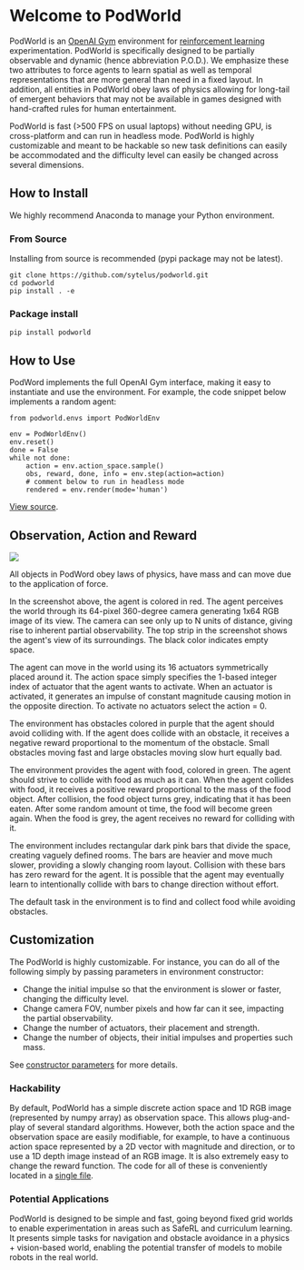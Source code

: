 # Welcome to PodWorld

PodWorld is an [OpenAI Gym](https://gym.openai.com/) environment for [reinforcement learning](http://incompleteideas.net/book/the-book-2nd.html) experimentation. PodWorld is specifically designed to be partially observable and dynamic (hence abbreviation P.O.D.). We emphasize these two attributes to force agents to learn spatial as well as temporal representations that are more general than need in a fixed layout. In addition, all entities in PodWorld obey laws of physics allowing for long-tail of emergent behaviors that may not be available in games designed with hand-crafted rules for human entertainment. 

PodWorld is fast (>500 FPS on usual laptops) without needing GPU, is cross-platform and can run in headless mode. PodWorld is highly customizable and meant to be hackable so new task definitions can easily be accommodated and the difficulty level can easily be changed across several dimensions.

## How to Install

We highly recommend Anaconda to manage your Python environment.

### From Source
Installing from source is recommended (pypi package may not be latest).
```
git clone https://github.com/sytelus/podworld.git
cd podworld
pip install . -e
```

### Package install
```
pip install podworld
```

## How to Use

PodWord implements the full OpenAI Gym interface, making it easy to instantiate and use the environment. For example, the code snippet below implements a random agent:

```
from podworld.envs import PodWorldEnv

env = PodWorldEnv()
env.reset()
done = False
while not done:
    action = env.action_space.sample()
    obs, reward, done, info = env.step(action=action)
    # comment below to run in headless mode
    rendered = env.render(mode='human')
```
[View source](tests/test_random_agent.py).

## Observation, Action and Reward
<img src="podworld.gif">

All objects in PodWord obey laws of physics, have mass and can move due to the application of force.

In the screenshot above, the agent is colored in red. The agent perceives the world through its 64-pixel 360-degree camera generating 1x64 RGB image of its view. The camera can see only up to N units of distance, giving rise to inherent partial observability. The top strip in the screenshot shows the agent's view of its surroundings. The black color indicates empty space.

The agent can move in the world using its 16 actuators symmetrically placed around it. The action space simply specifies the 1-based integer index of actuator that the agent wants to activate. When an actuator is activated, it generates an impulse of constant magnitude causing motion in the opposite direction. To activate no actuators select the action = 0. 

The environment has obstacles colored in purple that the agent should avoid colliding with. If the agent does collide with an obstacle, it receives a negative reward proportional to the momentum of the obstacle. Small obstacles moving fast and large obstacles moving slow hurt equally bad.

The environment provides the agent with food, colored in green. The agent should strive to collide with food as much as it can. When the agent collides with food, it receives a positive reward proportional to the mass of the food object. After collision, the food object turns grey, indicating that it has been eaten. After some random amount ot time, the food will become green again. When the food is grey, the agent receives no reward for colliding with it.

The environment includes rectangular dark pink bars that divide the space, creating vaguely defined rooms. The bars are heavier and move much slower, providing a slowly changing room layout. Collision with these bars has zero reward for the agent. It is possible that the agent may eventually learn to intentionally collide with bars to change direction without effort.

The default task in the environment is to find and collect food while avoiding obstacles.

## Customization

The PodWorld is highly customizable. For instance, you can do all of the following simply by passing parameters in environment constructor:

* Change the initial impulse so that the environment is slower or faster, changing the difficulty level.
* Change camera FOV, number pixels and how far can it see, impacting the partial observability.
* Change the number of actuators, their placement and strength.
* Change the number of objects, their initial impulses and properties such mass.

See [constructor parameters](podworld/envs/podworld_env.py) for more details.

### Hackability

By default, PodWorld has a simple discrete action space and 1D RGB image (represented by numpy array) as observation space. This allows plug-and-play of several standard algorithms. However, both the action space and the observation space are easily modifiable, for example, to have a continuous action space represented by a 2D vector with magnitude and direction, or to use a 1D depth image instead of an RGB image. It is also extremely easy to change the reward function. The code for all of these is conveniently located in a [single file](podworld/envs/podworld_env.py).

### Potential Applications

PodWorld is designed to be simple and fast, going beyond fixed grid worlds to enable experimentation in areas such as SafeRL and curriculum learning. It presents simple tasks for navigation and obstacle avoidance in a physics + vision-based world, enabling the potential transfer of models to mobile robots in the real world.
